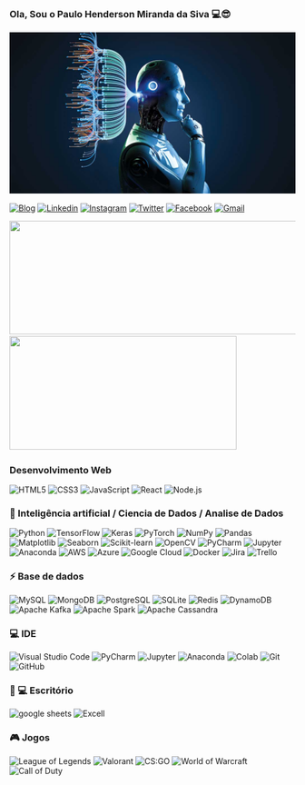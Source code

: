 
### Ola, Sou o Paulo Henderson Miranda da Siva 💻😎


<img src="81-1.jpg" alt="">

[![Blog](https://img.shields.io/badge/GitHub-100000?style=for-the-badge&logo=github&logoColor=white)](https://github.com/paulohenderson) [![Linkedin](https://img.shields.io/badge/LinkedIn-0077B5?style=for-the-badge&logo=linkedin&logoColor=white)](https://www.linkedin.com/in/paulohenderson/)
[![Instagram](https://img.shields.io/badge/Instagram-E4405F?style=for-the-badge&logo=instagram&logoColor=white)](https://www.instagram.com/paulohenderson/) [![Twitter](https://img.shields.io/badge/Twitter-1DA1F2?style=for-the-badge&logo=twitter&logoColor=white)](https://twitter.com/paulohenderson)  [![Facebook](https://img.shields.io/badge/Facebook-1877F2?style=for-the-badge&logo=facebook&logoColor=white)](https://www.facebook.com/paulohenderson/) [![Gmail](https://img.shields.io/badge/Gmail-D14836?style=for-the-badge&logo=gmail&logoColor=white)](mailto:paulohendersonmiranda1992@gmail.com)

<p>
  <img width="600" height="200" src="https://github-readme-stats.vercel.app/api?username=henderson92&show_icons=true&theme=vision-friendly-dark">

  <img width="400" height="200" src="https://github-readme-stats.vercel.app/api/top-langs/?username=henderson92&size_weight=0.15&count_weight=0.5&layout=compact&theme=vision-friendly-dark">
</p>

### Desenvolvimento Web
![HTML5](https://img.shields.io/badge/HTML5-E34F26?style=for-the-badge&logo=html5) ![CSS3](https://img.shields.io/badge/CSS3-1572B6?style=for-the-badge&logo=css)  ![JavaScript](https://img.shields.io/badge/JavaScript-F7DF1E?style=for-the-badge&logo=javascript&logo)  ![React](https://img.shields.io/badge/React-20232A?style=for-the-badge&logo=react&logoColor)  ![Node.js](https://img.shields.io/badge/Node.js-43853D?style=for-the-badge&logo=node.js&)


### 🤖 Inteligência artificial / Ciencia de Dados / Analise de Dados
![Python](https://img.shields.io/badge/Python-3776AB?style=for-the-badge&logo=python&logoColor=white) ![TensorFlow](https://img.shields.io/badge/TensorFlow-FF6F00?style=for-the-badge&logo=TensorFlow&logoColor=white) ![Keras](https://img.shields.io/badge/Keras-D00000?style=for-the-badge&logo=Keras&logoColor=white) ![PyTorch](https://img.shields.io/badge/PyTorch-%23EE4C2C.svg?style=for-the-badge&logo=PyTorch&logoColor=white) ![NumPy](https://img.shields.io/badge/Numpy-777BB4?style=for-the-badge&logo=numpy&logoColor=white) ![Pandas](https://img.shields.io/badge/Pandas-2C2D72?style=for-the-badge&logo=pandas&logoColor=white) ![Matplotlib](https://img.shields.io/badge/Matplotlib-%23ffffff.svg?style=for-the-badge&logo=Matplotlib&logoColor=black) ![Seaborn](https://img.shields.io/badge/Seaborn-2300C8?style=for-the-badge&logo=Seaborn&logoColor=white) ![Scikit-learn](https://img.shields.io/badge/scikit_learn-F7931E?style=for-the-badge&logo=scikit-learn&logoColor=white) ![OpenCV](https://img.shields.io/badge/opencv-%23white.svg?style=for-the-badge&logo=opencv&logoColor=white) ![PyCharm](https://img.shields.io/badge/PyCharm-000000.svg?style=for-the-badge&logo=PyCharm&logoColor=white) ![Jupyter](https://img.shields.io/badge/Jupyter-F37626.svg?style=for-the-badge&logo=Jupyter&logoColor=white) ![Anaconda](https://img.shields.io/badge/Anaconda-%2344A833.svg?style=for-the-badge&logo=anaconda&logoColor=white) ![AWS](https://img.shields.io/badge/Amazon_AWS-232F3E?style=for-the-badge&logo=amazon-aws&logoColor=white) ![Azure](https://img.shields.io/badge/Microsoft_Azure-0089D6?style=for-the-badge&logo=microsoft-azure&logoColor=white) ![Google Cloud](https://img.shields.io/badge/Google_Cloud-4285F4?style=for-the-badge&logo=google-cloud&logoColor=white) ![Docker](https://img.shields.io/badge/Docker-2CA5E0?style=for-the-badge&logo=docker&logoColor=white)  ![Jira](https://img.shields.io/badge/Jira-0052CC?style=for-the-badge&logo=Jira&logoColor=white) ![Trello](https://img.shields.io/badge/Trello-0052CC?style=for-the-badge&logo=trello&logoColor=white) 

### ⚡ Base de dados
![MySQL](https://img.shields.io/badge/MySQL-00000F?style=for-the-badge&logo=mysql&logoColor=white) ![MongoDB](https://img.shields.io/badge/MongoDB-4EA94B?style=for-the-badge&logo=mongodb&logoColor=white) ![PostgreSQL](https://img.shields.io/badge/PostgreSQL-316192?style=for-the-badge&logo=postgresql&logoColor=white) ![SQLite](https://img.shields.io/badge/SQLite-07405E?style=for-the-badge&logo=sqlite&logoColor=white) ![Redis](https://img.shields.io/badge/redis-%23DD0031.svg?&style=for-the-badge&logo=redis&logoColor=white) ![DynamoDB](https://img.shields.io/badge/Amazon_DynamoDB-4053D6?style=for-the-badge&logo=Amazon%20DynamoDB&logoColor=white) ![Apache Kafka](https://img.shields.io/badge/Apache_Kafka-000?style=for-the-badge&logo=apachekafka) ![Apache Spark](https://img.shields.io/badge/Apache_Spark-FFFFFF?style=for-the-badge&logo=apachespark&logoColor=black) ![Apache Cassandra](https://img.shields.io/badge/Apache_Cassandra-1287B1?style=for-the-badge&logo=apachecassandra&logoColor=white)


 ### 💻 IDE
 ![Visual Studio Code](https://img.shields.io/badge/Visual_Studio_Code-0078D4?style=for-the-badge&logo=visual%20studio%20code&logoColor=white) ![PyCharm](https://img.shields.io/badge/PyCharm-000000.svg?style=for-the-badge&logo=PyCharm&logoColor=white) ![Jupyter](https://img.shields.io/badge/Jupyter-F37626.svg?style=for-the-badge&logo=Jupyter&logoColor=white) ![Anaconda](https://img.shields.io/badge/Anaconda-%2344A833.svg?style=for-the-badge&logo=anaconda&logoColor=white) ![Colab](https://img.shields.io/badge/Colab-F9AB00?style=for-the-badge&logo=googlecolab&color=525252) ![Git](https://img.shields.io/badge/Git-F05032?style=for-the-badge&logo=git&logoColor=white) ![GitHub](https://img.shields.io/badge/GitHub-100000?style=for-the-badge&logo=github&logoColor=white)


### 👨 💻 Escritório
![google sheets](https://img.shields.io/badge/Google%20Sheets-34A853?style=for-the-badge&logo=google-sheets&logoColor=white) ![Excell](https://img.shields.io/badge/Microsoft_Excel-217346?style=for-the-badge&logo=microsoft-excel&logoColor=white)


### 🎮 Jogos
![League of Legends](https://img.shields.io/badge/Riot_Games-D32936?style=for-the-badge&logo=riot-games&logoColor=white)  ![Valorant](https://img.shields.io/badge/Valorant-100?style=for-the-badge&logo=valorant&logoColor=white)  ![CS:GO](https://img.shields.io/badge/Counter--Strike%203D%20-%20Global%20Offensive-%23000000?style=for-the-badge&logo=counter-strike-global-offensive&logoColor=white)  ![World of Warcraft](https://img.shields.io/badge/World%20of%20Warcraft-%23992727.svg?style=for-the-badge&logo=world-of-warcraft&logoColor=white)   ![Call of Duty](https://img.shields.io/badge/Call%20of%20Duty-%2345B8D8.svg?style=for-the-badge&logo=call-of-duty&logoColor=white)